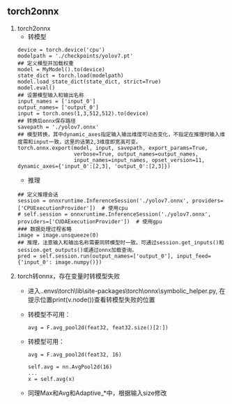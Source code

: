 ## torch2onnx
1. torch2onnx
    - 转模型
    ```
    device = torch.device('cpu')
    modelpath = './checkpoints/yolov7.pt'
    ## 定义模型并加载权重
    model = MyModel().to(device)
    state_dict = torch.load(modelpath)
    model.load_state_dict(state_dict, strict=True)
    model.eval()
    ## 设置模型输入和输出名称
    input_names = ['input_0']
    output_names= ['output_0']
    input = torch.ones(1,3,512,512).to(device)  
    ## 转换后onnx保存路径
    savepath = './yolov7.onnx'
    ## 模型转换，其中dynamic_axes指定输入输出维度可动态变化，不指定在推理时输入维度需和input一致，这里的话第2,3维度即宽高可变。
    torch.onnx.export(model, input, savepath, export_params=True,
                      verbose=True, output_names=output_names,
                      input_names=input_names, opset_version=11, dynamic_axes={'input_0':[2,3], 'output_0':[2,3]})
    ```
    - 推理
    ```
    ## 定义推理会话
    session = onnxruntime.InferenceSession('./yolov7.onnx', providers=['CPUExecutionProvider'])  # 使用cpu
    # self.session = onnxruntime.InferenceSession('./yolov7.onnx', providers=['CUDAExecutionProvider'])  # 使用gpu
    ### 数据处理过程省略
    image = image.unsqueeze(0)
    ## 推理，注意输入和输出名称需要同转模型时一致。可通过session.get_inputs()和session.get_outputs()或通过onnx加载查询。
    pred = self.session.run(output_names=['output_0'], input_feed={'input_0': image.numpy()})
    ```
2. torch转onnx，存在变量时转模型失败
    - 进入..envs\torch\lib\site-packages\torch\onnx\symbolic_helper.py, 在提示位置print(v.node())查看转模型失败的位置

    - 转模型不可用：

        ```
        avg = F.avg_pool2d(feat32, feat32.size()[2:])
        ```
    - 转模型可用：
        ```
        avg = F.avg_pool2d(feat32, 16)
        ```
        ```
        self.avg = nn.AvgPool2d(16)
        ...
        x = self.avg(x)
        ```
    - 同理Max和Avg和Adaptive_*中，根据输入size修改